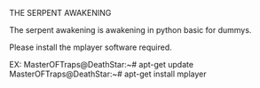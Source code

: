 THE SERPENT AWAKENING

The serpent awakening is awakening in python basic for dummys.

Please install the mplayer software required.

EX:
MasterOFTraps@DeathStar:~# apt-get update
MasterOFTraps@DeathStar:~# apt-get install mplayer
